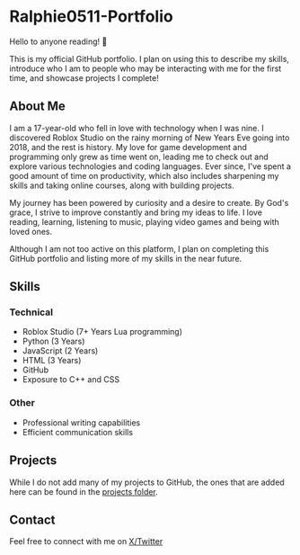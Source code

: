 # Ralphie0511-Portfolio
Hello to anyone reading! 👋

This is my official GitHub portfolio. I plan on using this to describe my skills, introduce who I am to people who may be interacting with me for the first time, and showcase projects I complete!

## About Me
I am a 17-year-old who fell in love with technology when I was nine. I discovered Roblox Studio on the rainy morning of New Years Eve going into 2018, and the rest is history. My love for game development and programming only grew as time went on, leading me to check out and explore various technologies and coding languages. Ever since, I've spent a good amount of time on productivity, which also includes sharpening my skills and taking online courses, along with building projects.

My journey has been powered by curiosity and a desire to create. By God's grace, I strive to improve constantly and bring my ideas to life. I love reading, learning, listening to music, playing video games and being with loved ones.

Although I am not too active on this platform, I plan on completing this GitHub portfolio and listing more of my skills in the near future.

## Skills

### Technical
* Roblox Studio (7+ Years Lua programming)
* Python (3 Years)
* JavaScript (2 Years)
* HTML (3 Years)
* GitHub
* Exposure to C++ and CSS

### Other

* Professional writing capabilities
* Efficient communication skills

## Projects
While I do not add many of my projects to GitHub, the ones that are added here can be found in the [projects folder](projects).

## Contact
Feel free to connect with me on [X/Twitter](https://x.com/Ralphie0511)
